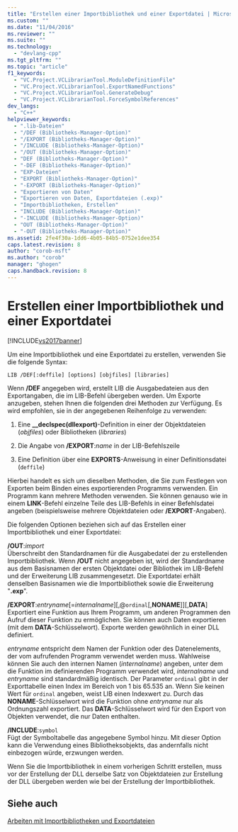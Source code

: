 ```yaml
---
title: "Erstellen einer Importbibliothek und einer Exportdatei | Microsoft Docs"
ms.custom: ""
ms.date: "11/04/2016"
ms.reviewer: ""
ms.suite: ""
ms.technology: 
  - "devlang-cpp"
ms.tgt_pltfrm: ""
ms.topic: "article"
f1_keywords: 
  - "VC.Project.VCLibrarianTool.ModuleDefinitionFile"
  - "VC.Project.VCLibrarianTool.ExportNamedFunctions"
  - "VC.Project.VCLibrarianTool.GenerateDebug"
  - "VC.Project.VCLibrarianTool.ForceSymbolReferences"
dev_langs: 
  - "C++"
helpviewer_keywords: 
  - ".lib-Dateien"
  - "/DEF (Bibliotheks-Manager-Option)"
  - "/EXPORT (Bibliotheks-Manager-Option)"
  - "/INCLUDE (Bibliotheks-Manager-Option)"
  - "/OUT (Bibliotheks-Manager-Option)"
  - "DEF (Bibliotheks-Manager-Option)"
  - "-DEF (Bibliotheks-Manager-Option)"
  - "EXP-Dateien"
  - "EXPORT (Bibliotheks-Manager-Option)"
  - "-EXPORT (Bibliotheks-Manager-Option)"
  - "Exportieren von Daten"
  - "Exportieren von Daten, Exportdateien (.exp)"
  - "Importbibliotheken, Erstellen"
  - "INCLUDE (Bibliotheks-Manager-Option)"
  - "-INCLUDE (Bibliotheks-Manager-Option)"
  - "OUT (Bibliotheks-Manager-Option)"
  - "-OUT (Bibliotheks-Manager-Option)"
ms.assetid: 2fe4f30a-1dd6-4b05-84b5-0752e1dee354
caps.latest.revision: 8
author: "corob-msft"
ms.author: "corob"
manager: "ghogen"
caps.handback.revision: 8
---
```

# Erstellen einer Importbibliothek und einer Exportdatei
[!INCLUDE[vs2017banner](../../assembler/inline/includes/vs2017banner.md)]

Um eine Importbibliothek und eine Exportdatei zu erstellen, verwenden Sie die folgende Syntax:  
  
```  
LIB /DEF[:deffile] [options] [objfiles] [libraries]  
```  
  
 Wenn **\/DEF** angegeben wird, erstellt LIB die Ausgabedateien aus den Exportangaben, die im LIB\-Befehl übergeben werden.  Um Exporte anzugeben, stehen Ihnen die folgenden drei Methoden zur Verfügung. Es wird empfohlen, sie in der angegebenen Reihenfolge zu verwenden:  
  
1.  Eine **\_\_declspec\(dllexport\)**\-Definition in einer der Objektdateien \(*objfiles*\) oder Bibliotheken \(*libraries*\)  
  
2.  Die Angabe von **\/EXPORT**:*name* in der LIB\-Befehlszeile  
  
3.  Eine Definition über eine **EXPORTS**\-Anweisung in einer Definitionsdatei \(`deffile`\)  
  
 Hierbei handelt es sich um dieselben Methoden, die Sie zum Festlegen von Exporten beim Binden eines exportierenden Programms verwenden.  Ein Programm kann mehrere Methoden verwenden.  Sie können genauso wie in einem **LINK**\-Befehl einzelne Teile des LIB\-Befehls in einer Befehlsdatei angeben \(beispielsweise mehrere Objektdateien oder **\/EXPORT**\-Angaben\).  
  
 Die folgenden Optionen beziehen sich auf das Erstellen einer Importbibliothek und einer Exportdatei:  
  
 **\/OUT**:*import*  
 Überschreibt den Standardnamen für die Ausgabedatei der zu erstellenden Importbibliothek.  Wenn **\/OUT** nicht angegeben ist, wird der Standardname aus dem Basisnamen der ersten Objektdatei oder Bibliothek im LIB\-Befehl und der Erweiterung LIB zusammengesetzt.  Die Exportdatei erhält denselben Basisnamen wie die Importbibliothek sowie die Erweiterung "**.exp**".  
  
 **\/EXPORT**:*entryname*\[\=*internalname*\]\[,@`ordinal`\[,**NONAME**\]\]\[,**DATA**\]  
 Exportiert eine Funktion aus Ihrem Programm, um anderen Programmen den Aufruf dieser Funktion zu ermöglichen.  Sie können auch Daten exportieren \(mit dem **DATA**\-Schlüsselwort\).  Exporte werden gewöhnlich in einer DLL definiert.  
  
 *entryname* entspricht dem Namen der Funktion oder des Datenelements, der vom aufrufenden Programm verwendet werden muss.  Wahlweise können Sie auch den internen Namen \(*internalname*\) angeben, unter dem die Funktion im definierenden Programm verwendet wird, *internalname* und *entryname* sind standardmäßig identisch.  Der Parameter `ordinal` gibt in der Exporttabelle einen Index im Bereich von 1 bis 65.535 an. Wenn Sie keinen Wert für `ordinal` angeben, weist LIB einen Indexwert zu.  Durch das **NONAME**\-Schlüsselwort wird die Funktion ohne *entryname* nur als Ordnungszahl exportiert.  Das **DATA**\-Schlüsselwort wird für den Export von Objekten verwendet, die nur Daten enthalten.  
  
 **\/INCLUDE**:`symbol`  
 Fügt der Symboltabelle das angegebene Symbol hinzu.  Mit dieser Option kann die Verwendung eines Bibliotheksobjekts, das andernfalls nicht einbezogen würde, erzwungen werden.  
  
 Wenn Sie die Importbibliothek in einem vorherigen Schritt erstellen, muss vor der Erstellung der DLL derselbe Satz von Objektdateien zur Erstellung der DLL übergeben werden wie bei der Erstellung der Importbibliothek.  
  
## Siehe auch  
 [Arbeiten mit Importbibliotheken und Exportdateien](../../build/reference/working-with-import-libraries-and-export-files.md)